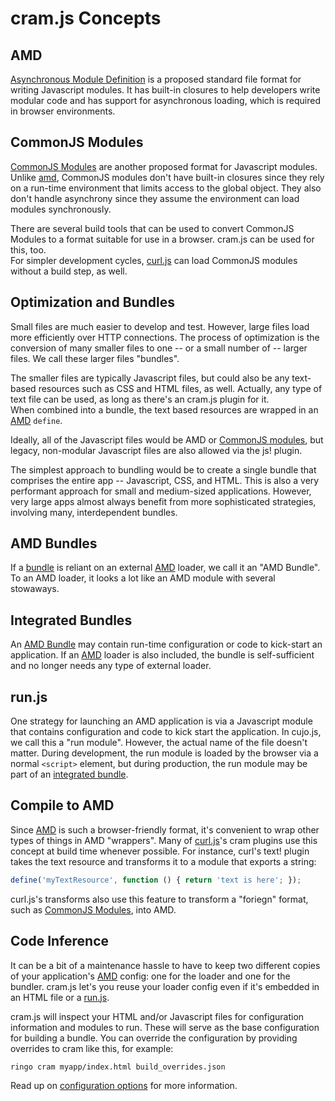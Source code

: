 # cram.js Concepts

## AMD

[Asynchronous Module Definition](https://github.com/amdjs/amdjs-api/wiki) is a 
proposed standard file format for writing Javascript modules.  It has built-in 
closures to help developers write modular code and has support for 
asynchronous loading, which is required in browser environments.

## CommonJS Modules

[CommonJS Modules](http://wiki.commonjs.org/wiki/Modules/1.1) are another 
proposed format for Javascript modules. Unlike [amd](#amd), CommonJS modules 
don't have built-in closures since they rely on a run-time environment that 
limits access to the global object.  They also don't handle asynchrony since 
they assume the environment can load modules synchronously.

There are several build tools that can be used to convert CommonJS Modules to 
a format suitable for use in a browser.  cram.js can be used for this, too.  
For simpler development cycles, [curl.js](https://github.com/cujojs/curl) can 
load CommonJS modules without a build step, as well.

## Optimization and Bundles

Small files are much easier to develop and test.  However, large files load 
more efficiently over HTTP connections.  The process of optimization is the 
conversion of many smaller files to one -- or a small number of -- larger 
files.   We call these larger files "bundles".

The smaller files are typically Javascript files, but could also be any 
text-based resources such as CSS and HTML files, as well.  Actually, any type 
of text file can be used, as long as there's an cram.js plugin for it.  
When combined into a bundle, the text based resources are wrapped in an 
[AMD](#amd) `define`.

Ideally, all of the Javascript files would be AMD or 
[CommonJS modules](#commonjs-modules), but legacy, non-modular Javascript 
files are also allowed via the js! plugin.

The simplest approach to bundling would be to create a single bundle that 
comprises the entire app -- Javascript, CSS, and HTML.  This is also a very 
performant approach for small and medium-sized applications.  However, very 
large apps almost always benefit from more sophisticated strategies, involving 
many, interdependent bundles.

## AMD Bundles

If a [bundle](#optimization-and-bundles) is reliant on an external [AMD](#amd) 
loader, we call it an "AMD Bundle".  To an AMD loader, it looks a lot like an 
AMD module with several stowaways.

## Integrated Bundles

An [AMD Bundle](#amd-bundles) may contain run-time configuration or code to 
kick-start an application.  If an [AMD](#amd) loader is also included, the 
bundle is self-sufficient and no longer needs any type of external loader.

## run.js

One strategy for launching an AMD application is via a Javascript module that 
contains configuration and code to kick start the application.  In cujo.js, 
we call this a "run module".  However, the actual name of the file doesn't 
matter.  During development, the run module is loaded by the browser via a 
normal `<script>` element, but during production, the run module may be part 
of an [integrated bundle](#integrated-bundles).

## Compile to AMD

Since [AMD](#amd) is such a browser-friendly format, it's convenient to wrap 
other types of things in AMD "wrappers".  Many of 
[curl.js](https://github.com/cujojs/curl)'s cram plugins use this concept at 
build time whenever possible.  For instance, curl's text! plugin takes the 
text resource and transforms it to a module that exports a string:

```js
define('myTextResource', function () { return 'text is here'; });
```

curl.js's transforms also use this feature to transform a "foriegn" format, 
such as [CommonJS Modules](#commonjs-modules), into AMD.

## Code Inference

It can be a bit of a maintenance hassle to have to keep two different copies of 
your application's [AMD](#amd) config: one for the loader and one for the 
bundler.  cram.js let's you reuse your loader config even if it's embedded in 
an HTML file or a [run.js](#run-js).

cram.js will inspect your HTML and/or Javascript files for configuration 
information and modules to run.  These will serve as the base configuration 
for building a bundle.  You can override the configuration by providing overrides 
to cram like this, for example:

```
ringo cram myapp/index.html build_overrides.json
```

Read up on [configuration options](options.md) for more information.
